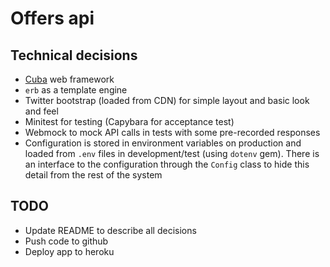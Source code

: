 Offers api
==========

Technical decisions
-------------------

* [Cuba](https://github.com/soveran/cuba) web framework
* `erb` as a template engine
* Twitter bootstrap (loaded from CDN) for simple layout and basic look and feel
* Minitest for testing (Capybara for acceptance test)
* Webmock to mock API calls in tests with some pre-recorded responses
* Configuration is stored in environment variables on production and loaded from `.env` files in development/test
(using `dotenv` gem). There is an interface to the configuration through the `Config` class to hide this detail
from the rest of the system

TODO
----

* Update README to describe all decisions
* Push code to github
* Deploy app to heroku
